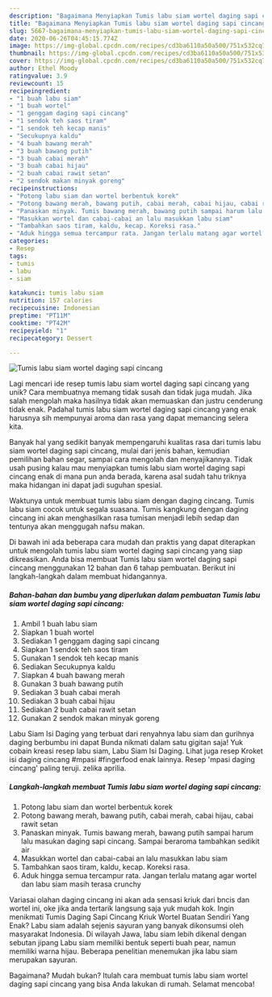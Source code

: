 ```yaml
---
description: "Bagaimana Menyiapkan Tumis labu siam wortel daging sapi cincang, Menggugah Selera"
title: "Bagaimana Menyiapkan Tumis labu siam wortel daging sapi cincang, Menggugah Selera"
slug: 5667-bagaimana-menyiapkan-tumis-labu-siam-wortel-daging-sapi-cincang-menggugah-selera
date: 2020-06-26T04:45:15.774Z
image: https://img-global.cpcdn.com/recipes/cd3ba6110a50a500/751x532cq70/tumis-labu-siam-wortel-daging-sapi-cincang-foto-resep-utama.jpg
thumbnail: https://img-global.cpcdn.com/recipes/cd3ba6110a50a500/751x532cq70/tumis-labu-siam-wortel-daging-sapi-cincang-foto-resep-utama.jpg
cover: https://img-global.cpcdn.com/recipes/cd3ba6110a50a500/751x532cq70/tumis-labu-siam-wortel-daging-sapi-cincang-foto-resep-utama.jpg
author: Ethel Moody
ratingvalue: 3.9
reviewcount: 15
recipeingredient:
- "1 buah labu siam"
- "1 buah wortel"
- "1 genggam daging sapi cincang"
- "1 sendok teh saos tiram"
- "1 sendok teh kecap manis"
- "Secukupnya kaldu"
- "4 buah bawang merah"
- "3 buah bawang putih"
- "3 buah cabai merah"
- "3 buah cabai hijau"
- "2 buah cabai rawit setan"
- "2 sendok makan minyak goreng"
recipeinstructions:
- "Potong labu siam dan wortel berbentuk korek"
- "Potong bawang merah, bawang putih, cabai merah, cabai hijau, cabai rawit setan"
- "Panaskan minyak. Tumis bawang merah, bawang putih sampai harum lalu masukan daging sapi cincang. Sampai beraroma tambahkan sedikit air"
- "Masukkan wortel dan cabai-cabai an lalu masukkan labu siam"
- "Tambahkan saos tiram, kaldu, kecap. Koreksi rasa."
- "Aduk hingga semua tercampur rata. Jangan terlalu matang agar wortel dan labu siam masih terasa crunchy"
categories:
- Resep
tags:
- tumis
- labu
- siam

katakunci: tumis labu siam 
nutrition: 157 calories
recipecuisine: Indonesian
preptime: "PT11M"
cooktime: "PT42M"
recipeyield: "1"
recipecategory: Dessert

---
```



![Tumis labu siam wortel daging sapi cincang](https://img-global.cpcdn.com/recipes/cd3ba6110a50a500/751x532cq70/tumis-labu-siam-wortel-daging-sapi-cincang-foto-resep-utama.jpg)

Lagi mencari ide resep tumis labu siam wortel daging sapi cincang yang unik? Cara membuatnya memang tidak susah dan tidak juga mudah. Jika salah mengolah maka hasilnya tidak akan memuaskan dan justru cenderung tidak enak. Padahal tumis labu siam wortel daging sapi cincang yang enak harusnya sih mempunyai aroma dan rasa yang dapat memancing selera kita.

Banyak hal yang sedikit banyak mempengaruhi kualitas rasa dari tumis labu siam wortel daging sapi cincang, mulai dari jenis bahan, kemudian pemilihan bahan segar, sampai cara mengolah dan menyajikannya. Tidak usah pusing kalau mau menyiapkan tumis labu siam wortel daging sapi cincang enak di mana pun anda berada, karena asal sudah tahu triknya maka hidangan ini dapat jadi suguhan spesial.

Waktunya untuk membuat tumis labu siam dengan daging cincang. Tumis labu siam cocok untuk segala suasana. Tumis kangkung dengan daging cincang ini akan menghasilkan rasa tumisan menjadi lebih sedap dan tentunya akan menggugah nafsu makan.


Di bawah ini ada beberapa cara mudah dan praktis yang dapat diterapkan untuk mengolah tumis labu siam wortel daging sapi cincang yang siap dikreasikan. Anda bisa membuat Tumis labu siam wortel daging sapi cincang menggunakan 12 bahan dan 6 tahap pembuatan. Berikut ini langkah-langkah dalam membuat hidangannya.

<!--inarticleads1-->

##### Bahan-bahan dan bumbu yang diperlukan dalam pembuatan Tumis labu siam wortel daging sapi cincang:

1. Ambil 1 buah labu siam
1. Siapkan 1 buah wortel
1. Sediakan 1 genggam daging sapi cincang
1. Siapkan 1 sendok teh saos tiram
1. Gunakan 1 sendok teh kecap manis
1. Sediakan Secukupnya kaldu
1. Siapkan 4 buah bawang merah
1. Gunakan 3 buah bawang putih
1. Sediakan 3 buah cabai merah
1. Sediakan 3 buah cabai hijau
1. Sediakan 2 buah cabai rawit setan
1. Gunakan 2 sendok makan minyak goreng


Labu Siam Isi Daging yang terbuat dari renyahnya labu siam dan gurihnya daging berbumbu ini dapat Bunda nikmati dalam satu gigitan saja! Yuk cobain kreasi resep labu siam, Labu Siam Isi Daging. Lihat juga resep Kroket isi daging cincang #mpasi #fingerfood enak lainnya. Resep &#39;mpasi daging cincang&#39; paling teruji. zelika aprilia. 

<!--inarticleads2-->

##### Langkah-langkah membuat Tumis labu siam wortel daging sapi cincang:

1. Potong labu siam dan wortel berbentuk korek
1. Potong bawang merah, bawang putih, cabai merah, cabai hijau, cabai rawit setan
1. Panaskan minyak. Tumis bawang merah, bawang putih sampai harum lalu masukan daging sapi cincang. Sampai beraroma tambahkan sedikit air
1. Masukkan wortel dan cabai-cabai an lalu masukkan labu siam
1. Tambahkan saos tiram, kaldu, kecap. Koreksi rasa.
1. Aduk hingga semua tercampur rata. Jangan terlalu matang agar wortel dan labu siam masih terasa crunchy


Variasai olahan daging cincang ini akan ada sensasi kriuk dari bncis dan wortel ini, oke jika anda tertarik langsung saja yuk mudah kok. Ingin menikmati Tumis Daging Sapi Cincang Kriuk Wortel Buatan Sendiri Yang Enak? Labu siam adalah sejenis sayuran yang banyak dikonsumsi oleh masyarakat Indonesia. Di wilayah Jawa, labu siam lebih dikenal dengan sebutan jipang Labu siam memiliki bentuk seperti buah pear, namun memiliki warna hijau. Beberapa penelitian menemukan jika labu siam merupakan sayuran. 

Bagaimana? Mudah bukan? Itulah cara membuat tumis labu siam wortel daging sapi cincang yang bisa Anda lakukan di rumah. Selamat mencoba!
